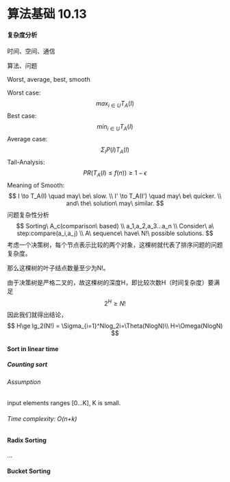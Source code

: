 # 算法基础 10.13

#### 复杂度分析

时间、空间、通信

算法、问题

Worst, average, best, smooth

Worst case:
$$
max_{i \in U} T_A(I)
$$
Best case:
$$
min_{i \in U} T_A(I)
$$
Average case:
$$
\Sigma_IP(I)T_A(I)
$$
Tail-Analysis:
$$
PR(T_A(I) \le f(n)) \ge 1-\epsilon
$$
Meaning of Smooth:
$$
I \to T_A(I) \quad may\ be\ slow. \\
I' \to T_A(I') \quad may\ be\ quicker. \\
and\ the\ solution\ may\ similar.
$$
问题复杂性分析
$$
Sorting\ A_c(comparison\ based) \\
a_1,a_2,a_3...a_n \\
Consider\ a\ step:compare(a_i,a_j) \\
A\ sequence\ have\ N!\ possible solutions.
$$
考虑一个决策树，每个节点表示比较的两个对象，这棵树就代表了排序问题的问题复杂度。

那么这棵树的叶子结点数量至少为N!。

由于决策树是严格二叉的，故这棵树的深度H，即比较次数H（时间复杂度）要满足
$$
2^H \ge N!
$$
因此我们就得出结论，
$$
H\ge lg_2(N!) = \Sigma_{i=1}^Nlog_2i=\Theta(NlogN)\\
H=\Omega(NlogN)
$$

#### Sort in linear time

##### Counting sort

###### Assumption

input elements ranges [0...K], K is small.

###### Time complexity: O(n+k)

#### Radix Sorting

...

#### Bucket Sorting



